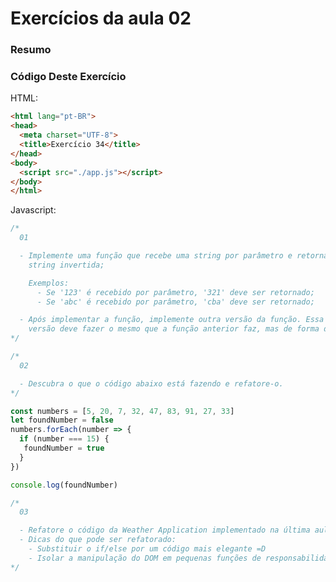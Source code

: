 <!--
Antes de publicar a issue, lembre-se de clicar na aba "Preview", para visualizar se a formatação está correta =)
-->

<!-- Escreva/insira as imagens após essa linha -->

# Exercícios da aula 02

### Resumo

### Código Deste Exercício

HTML:

```html
<html lang="pt-BR">
<head>
  <meta charset="UTF-8">
  <title>Exercício 34</title>
</head>
<body>
  <script src="./app.js"></script>
</body>
</html>
```

Javascript:

```javascript
/*
  01

  - Implemente uma função que recebe uma string por parâmetro e retorna a 
    string invertida;

    Exemplos: 
      - Se '123' é recebido por parâmetro, '321' deve ser retornado;
      - Se 'abc' é recebido por parâmetro, 'cba' deve ser retornado;

  - Após implementar a função, implemente outra versão da função. Essa 2ª 
    versão deve fazer o mesmo que a função anterior faz, mas de forma diferente.
*/

/*
  02

  - Descubra o que o código abaixo está fazendo e refatore-o.
*/

const numbers = [5, 20, 7, 32, 47, 83, 91, 27, 33]
let foundNumber = false
numbers.forEach(number => {
  if (number === 15) {
   foundNumber = true
  }
})

console.log(foundNumber)

/*
  03

  - Refatore o código da Weather Application implementado na última aula;
  - Dicas do que pode ser refatorado:
    - Substituir o if/else por um código mais elegante =D
    - Isolar a manipulação do DOM em pequenas funções de responsabilidade única.
*/
```
